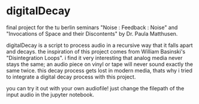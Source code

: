 # digitalDecay
final project for the tu berlin seminars "Noise : Feedback : Noise" and "Invocations of Space and their Discontents" by Dr. Paula Matthusen.

digitalDecay is a script to process audio in a recursive way that it falls apart and decays. the inspiration of this project comes from William Basinski's "Disintegration Loops". i find it very interesting that analog media never stays the same; an audio piece on vinyl or tape will never sound exactly the same twice. this decay process gets lost in modern media, thats why i tried to integrate a digital decay process with this project.

you can try it out with your own audiofile! just change the filepath of the input audio in the jupyter notebook.
